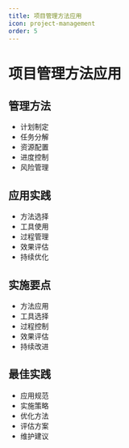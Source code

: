 ```yaml
---
title: 项目管理方法应用
icon: project-management
order: 5
---
```


# 项目管理方法应用

## 管理方法
- 计划制定
- 任务分解
- 资源配置
- 进度控制
- 风险管理

## 应用实践
- 方法选择
- 工具使用
- 过程管理
- 效果评估
- 持续优化

## 实施要点
- 方法应用
- 工具选择
- 过程控制
- 效果评估
- 持续改进

## 最佳实践
- 应用规范
- 实施策略
- 优化方法
- 评估方案
- 维护建议
